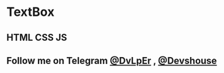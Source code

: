 # TextBox
## HTML CSS JS

## Follow me on Telegram [@DvLpEr](https://T.me/DvLpEr) , [@Devshouse](https://T.me/Devshouse)